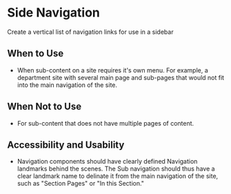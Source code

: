 # Side Navigation

Create a vertical list of navigation links for use in a sidebar 

## When to Use
- When sub-content on a site requires it's own menu. For example, a department site with several main page and sub-pages that would not fit into the main navigation of the site. 

## When Not to Use
- For sub-content that does not have multiple pages of content.

## Accessibility and Usability

- Navigation components should have clearly defined Navigation landmarks behind the scenes. The Sub navigation should thus have a clear landmark name to delinate it from the main navigation of the site, such as "Section Pages" or "In this Section." 

